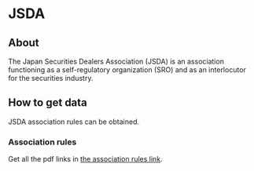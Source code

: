 # JSDA

## About

 The Japan Securities Dealers Association (JSDA) is an association functioning as a self-regulatory organization (SRO) and as an interlocutor for the securities industry.

## How to get data

JSDA association rules can be obtained.

### Association rules

Get all the pdf links in [the association rules link](https://www.jsda.or.jp/about/kisoku).
